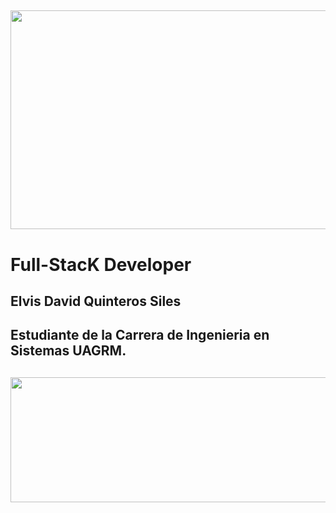 

## <img src="https://i.postimg.cc/13ZK6ZFz/img-Portafolio.png" width="900" height="350" />
# Full-StacK Developer
## Elvis David Quinteros Siles
## Estudiante de la Carrera de Ingenieria en Sistemas UAGRM.

## <img src="https://t3.ftcdn.net/jpg/03/18/60/62/240_F_318606217_Hk8jo2MVoI33SQOkYrfOF929J7JgIP0P.jpg" width="900" height="200" />


